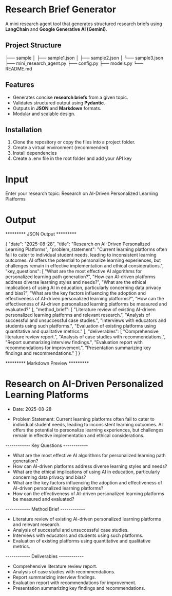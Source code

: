 # Research Brief Generator

A mini research agent tool that generates structured research briefs using **LangChain** and **Google Generative AI (Gemini)**.

## Project Structure

├── sample
│    ├── sample1.json
│    ├── sample2.json
│    └── sample3.json
├── mini_research_agent.py
├── config.py
├── models.py 
└── README.md

## Features
- Generates concise **research briefs** from a given topic.
- Validates structured output using **Pydantic**.
- Outputs in **JSON** and **Markdown** formats.
- Modular and scalable design.

## Installation

1. Clone the repository or copy the files into a project folder.
2. Create a virtual environment (recommended)
3. Install dependencies
4. Create a .env file in the root folder and add your API key

# Input

Enter your research topic: Research on AI-Driven Personalized Learning Platforms

# Output

********* JSON Output *********

{
  "date": "2025-08-28",
  "title": "Research on AI-Driven Personalized Learning Platforms",
  "problem_statement": "Current learning platforms often fail to cater to individual student needs, leading to inconsistent learning outcomes.  AI offers the potential to personalize learning experiences, but challenges remain in effective implementation and ethical considerations.",
  "key_questions": [
    "What are the most effective AI algorithms for personalized learning path generation?",
    "How can AI-driven platforms address diverse learning styles and needs?",
    "What are the ethical implications of using AI in education, particularly concerning data privacy and bias?",
    "What are the key factors influencing the adoption and effectiveness of AI-driven personalized learning platforms?",
    "How can the effectiveness of AI-driven personalized learning platforms be measured and evaluated?"
  ],
  "method_brief": [
    "Literature review of existing AI-driven personalized learning platforms and relevant research.",
    "Analysis of successful and unsuccessful case studies.",
    "Interviews with educators and students using such platforms.",
    "Evaluation of existing platforms using quantitative and qualitative metrics."
  ],
  "deliverables": [
    "Comprehensive literature review report.",
    "Analysis of case studies with recommendations.",
    "Report summarizing interview findings.",
    "Evaluation report with recommendations for improvement.",
    "Presentation summarizing key findings and recommendations."
  ]
}

********* Markdown Preview *********

# Research on AI-Driven Personalized Learning Platforms

* Date: 2025-08-28

* Problem Statement: Current learning platforms often fail to cater to individual student needs, leading to inconsistent learning outcomes.  AI offers the potential to personalize learning experiences, but challenges remain in effective implementation and ethical considerations.   

------------ Key Questions ------------
- What are the most effective AI algorithms for personalized learning path generation?        
- How can AI-driven platforms address diverse learning styles and needs?
- What are the ethical implications of using AI in education, particularly concerning data privacy and bias?
- What are the key factors influencing the adoption and effectiveness of AI-driven personalized learning platforms?
- How can the effectiveness of AI-driven personalized learning platforms be measured and evaluated?

------------ Method Brief ------------
- Literature review of existing AI-driven personalized learning platforms and relevant research.
- Analysis of successful and unsuccessful case studies.
- Interviews with educators and students using such platforms.
- Evaluation of existing platforms using quantitative and qualitative metrics.

------------ Deliverables ------------
- Comprehensive literature review report.
- Analysis of case studies with recommendations.
- Report summarizing interview findings.
- Evaluation report with recommendations for improvement.
- Presentation summarizing key findings and recommendations.